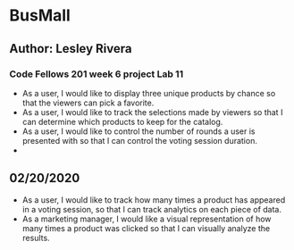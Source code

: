 # BusMall
## Author: Lesley Rivera

### Code Fellows 201 week 6 project Lab 11

- As a user, I would like to display three unique products by chance so that the viewers can pick a favorite.
- As a user, I would like to track the selections made by viewers so that I can determine which products to keep for the catalog.
- As a user, I would like to control the number of rounds a user is presented with so that I can control the voting session duration.
- 


## 02/20/2020
- As a user, I would like to track how many times a product has appeared in a voting session, so that I can track analytics on each piece of data.
- As a marketing manager, I would like a visual representation of how many times a product was clicked so that I can visually analyze the results.